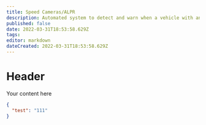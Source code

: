 ```yaml
---
title: Speed Cameras/ALPR
description: Automated system to detect and warn when a vehicle with an active BOLO or a speeding vehicle is spotted.
published: false
date: 2022-03-31T18:53:58.629Z
tags: 
editor: markdown
dateCreated: 2022-03-31T18:53:58.629Z
---
```


# Header
Your content here

```json
{
  "test": "111"
}
```